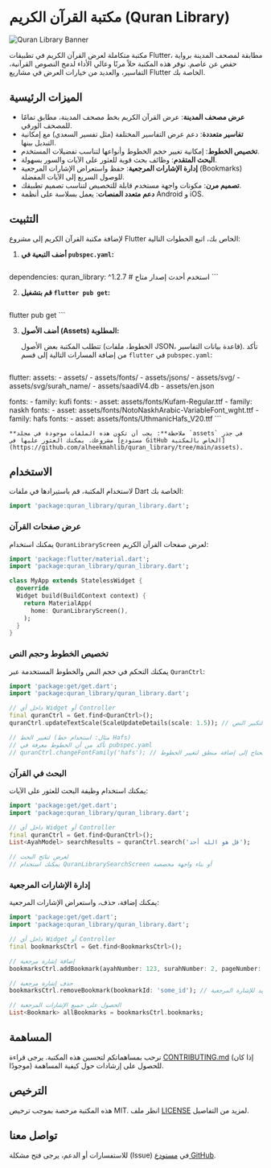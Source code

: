 # مكتبة القرآن الكريم (Quran Library)

![Quran Library Banner](https://raw.githubusercontent.com/alheekmahlib/quran_library/main/assets/images/banner.png)

مكتبة متكاملة لعرض القرآن الكريم في تطبيقات Flutter، مطابقة لمصحف المدينة برواية حفص عن عاصم. توفر هذه المكتبة حلاً مرنًا وعالي الأداء لدمج النصوص القرآنية، التفاسير، والعديد من خيارات العرض في مشاريع Flutter الخاصة بك.

## الميزات الرئيسية

*   **عرض مصحف المدينة**: عرض القرآن الكريم بخط مصحف المدينة، مطابق تمامًا للمصحف الورقي.
*   **تفاسير متعددة**: دعم عرض التفاسير المختلفة (مثل تفسير السعدي) مع إمكانية التبديل بينها.
*   **تخصيص الخطوط**: إمكانية تغيير حجم الخطوط وأنواعها لتناسب تفضيلات المستخدم.
*   **البحث المتقدم**: وظائف بحث قوية للعثور على الآيات والسور بسهولة.
*   **إدارة الإشارات المرجعية**: حفظ واستعراض الإشارات المرجعية (Bookmarks) للوصول السريع إلى الآيات المفضلة.
*   **تصميم مرن**: مكونات واجهة مستخدم قابلة للتخصيص لتناسب تصميم تطبيقك.
*   **دعم متعدد المنصات**: يعمل بسلاسة على أنظمة Android و iOS.

## التثبيت

لإضافة مكتبة القرآن الكريم إلى مشروع Flutter الخاص بك، اتبع الخطوات التالية:

1.  **أضف التبعية في `pubspec.yaml`:**

    ```yaml
dependencies:
  quran_library: ^1.2.7 # استخدم أحدث إصدار متاح
    ```

2.  **قم بتشغيل `flutter pub get`:**

    ```bash
flutter pub get
    ```

3.  **أضف الأصول (Assets) المطلوبة:**

    تتطلب المكتبة بعض الأصول (الخطوط، ملفات JSON، قاعدة بيانات التفاسير). تأكد من إضافة المسارات التالية إلى قسم `flutter` في `pubspec.yaml`:

    ```yaml
flutter:
  assets:
    - assets/
    - assets/fonts/
    - assets/jsons/
    - assets/svg/
    - assets/svg/surah_name/
    - assets/saadiV4.db
    - assets/en.json

  fonts:
    - family: kufi
      fonts:
        - asset: assets/fonts/Kufam-Regular.ttf
    - family: naskh
      fonts:
        - asset: assets/fonts/NotoNaskhArabic-VariableFont_wght.ttf
    - family: hafs
      fonts:
        - asset: assets/fonts/UthmanicHafs_V20.ttf
    ```

    **ملاحظة**: يجب أن تكون هذه الملفات موجودة في مجلد `assets` في جذر مشروعك. يمكنك العثور عليها في [مستودع GitHub الخاص بالمكتبة](https://github.com/alheekmahlib/quran_library/tree/main/assets).

## الاستخدام

لاستخدام المكتبة، قم باستيرادها في ملفات Dart الخاصة بك:

```dart
import 'package:quran_library/quran_library.dart';
```

### عرض صفحات القرآن

يمكنك استخدام `QuranLibraryScreen` لعرض صفحات القرآن الكريم:

```dart
import 'package:flutter/material.dart';
import 'package:quran_library/quran_library.dart';

class MyApp extends StatelessWidget {
  @override
  Widget build(BuildContext context) {
    return MaterialApp(
      home: QuranLibraryScreen(),
    );
  }
}
```

### تخصيص الخطوط وحجم النص

يمكنك التحكم في حجم النص والخطوط المستخدمة عبر `QuranCtrl`:

```dart
import 'package:get/get.dart';
import 'package:quran_library/quran_library.dart';

// داخل أي Widget أو Controller
final quranCtrl = Get.find<QuranCtrl>();
quranCtrl.updateTextScale(ScaleUpdateDetails(scale: 1.5)); // لتكبير النص

// لتغيير الخط (مثال: استخدام خط Hafs)
// تأكد من أن الخطوط معرفة في pubspec.yaml
// quranCtrl.changeFontFamily('hafs'); // هذه الوظيفة غير موجودة حاليًا، تحتاج إلى إضافة منطق لتغيير الخطوط
```

### البحث في القرآن

يمكنك استخدام وظيفة البحث للعثور على الآيات:

```dart
import 'package:get/get.dart';
import 'package:quran_library/quran_library.dart';

// داخل أي Widget أو Controller
final quranCtrl = Get.find<QuranCtrl>();
List<AyahModel> searchResults = quranCtrl.search('قل هو الله أحد');

// لعرض نتائج البحث
// يمكنك استخدام QuranLibrarySearchScreen أو بناء واجهة مخصصة
```

### إدارة الإشارات المرجعية

يمكنك إضافة، حذف، واستعراض الإشارات المرجعية:

```dart
import 'package:get/get.dart';
import 'package:quran_library/quran_library.dart';

// داخل أي Widget أو Controller
final bookmarksCtrl = Get.find<BookmarksCtrl>();

// إضافة إشارة مرجعية
bookmarksCtrl.addBookmark(ayahNumber: 123, surahNumber: 2, pageNumber: 50);

// حذف إشارة مرجعية
bookmarksCtrl.removeBookmark(bookmarkId: 'some_id'); // تحتاج إلى معرف فريد للإشارة المرجعية

// الحصول على جميع الإشارات المرجعية
List<Bookmark> allBookmarks = bookmarksCtrl.bookmarks;
```

## المساهمة

نرحب بمساهماتكم لتحسين هذه المكتبة. يرجى قراءة [CONTRIBUTING.md](CONTRIBUTING.md) (إذا كان موجودًا) للحصول على إرشادات حول كيفية المساهمة.

## الترخيص

هذه المكتبة مرخصة بموجب ترخيص MIT. انظر ملف [LICENSE](LICENSE) لمزيد من التفاصيل.

## تواصل معنا

للاستفسارات أو الدعم، يرجى فتح مشكلة (Issue) في [مستودع GitHub](https://github.com/alheekmahlib/quran_library/issues).


